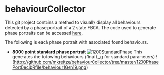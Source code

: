 # behaviourCollector
This git project contains a method to visually display all behaviours detected by a phase portrait of a 2 state FBCA. The code used to generate phase portraits can be accessed [here](https://github.com/mkreitze/mastersThesis).

The following is each phase portrait with associated found behaviours.

* **8000 point standard phase portrait**
![1200StandardPhase](https://github.com/mkreitze/behaviourCollector/tree/master/1200PhasePortDeci.png)
This generates the following behaviours (final L_g for standard parameters)
!(https://github.com/mkreitze/behaviourCollector/tree/master/1200PhasePortDecibRfile/behaviour1Gen19.png)
